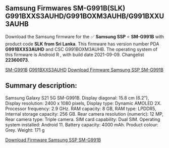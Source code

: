 <h2>Samsung Firmwares SM-G991B(SLK) G991BXXS3AUHD/G991BOXM3AUHB/G991BXXU3AUHB</h2>
Download the Samsung firmware for the ✅ <strong>Samsung SSP </strong> ⭐ <strong>SM-G991B</strong> with product code <strong>SLK</strong> <strong> from Sri Lanka</strong>. This firmware has version number PDA <strong>G991BXXS3AUHD</strong> and CSC G991BOXM3AUHB. The operating system of this firmware is Android R , with build date 2021-09-09. Changelist <strong>22360073</strong>.


[SM-G991B](https://samfirm.shop/samsung/model/SM-G991B)
[G991BXXS3AUHD](https://samfirm.shop/samsung/pda/G991BXXS3AUHD)
[Download Firmware Samsung SSP SM-G991B](https://samfirm.shop/samsung/firmware/454861)
<h2>Summary description:</h2>
<p>Samsung Galaxy S21 5G SM-G991B. Display diagonal: 15.8 cm (6.2"), Display resolution: 2400 x 1080 pixels, Display type: Dynamic AMOLED 2X. Processor frequency: 2.9 GHz. RAM capacity: 8 GB, RAM type: LPDDR5, Internal storage capacity: 256 GB. Rear camera resolution (numeric): 12 MP, Rear camera type: Triple camera. SIM card capability: Dual SIM. Operating system installed: Android 11. Battery capacity: 4000 mAh. Product colour: Grey. Weight: 171 g</p>


[Download Firmware Samsung SSP SM-G991B](https://samfirm.shop/samsung/firmware/454861)
